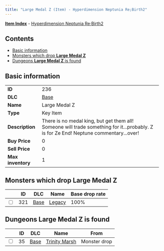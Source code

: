 ```yaml
---
title: "Large Medal Z (Item) - Hyperdimension Neptunia Re;Birth2"
---
```


[**Item Index**](/neptunia/rb2/item/index.html) - [Hyperdimension Neptunia Re;Birth2](/neptunia/rb2)

## Contents

- [Basic information](#basic-information)
- [Monsters which drop **Large Medal Z**](#monsters-which-drop-large-medal-z)
- [Dungeons **Large Medal Z** is found](#dungeons-large-medal-z-is-found)

## Basic information

|   |   |
| -- | -- |
| **ID** | 236 |
| **DLC** | [Base](/neptunia/rb2/dlc/0-base.html) |
| **Name** | Large Medal Z |
| **Type** | Key Item |
| **Description** | There is no medal king, but get them all! Someone will trade something for it...probably. Z is for Ze End! Neptune commentary...over! |
| **Buy Price** | 0 |
| **Sell Price** | 0 |
| **Max inventory** | 1 |

## Monsters which drop **Large Medal Z**

|    | ID | DLC | Name | Base drop rate |
| -- | -- | --- | ---- | -------------- |
| <input type="checkbox" id="rb2-monster-0-321" class="trackbox" /> | 321 | [Base](/neptunia/rb2/dlc/0-base.html) | [Legacy](/neptunia/rb2/monster/0-321-legacy.html) | 100% |

## Dungeons **Large Medal Z** is found

|    | ID | DLC | Name | From |
| -- | -- | --- | ---- | ---- |
| <input type="checkbox" id="rb2-dungeon-0-35" class="trackbox" /> | 35 | [Base](/neptunia/rb2/dlc/0-base.html) | [Trinity Marsh](/neptunia/rb2/dungeon/0-35-trinity-marsh.html) | Monster drop |